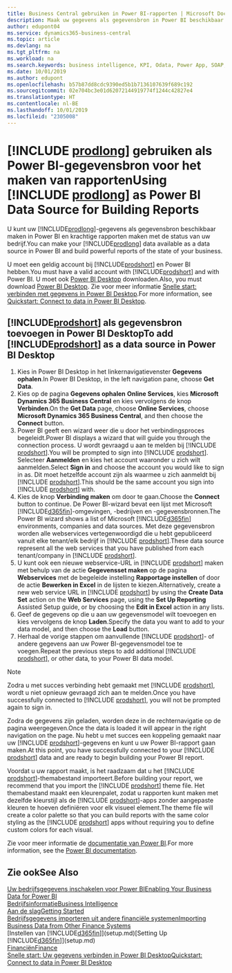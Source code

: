 ```yaml
---
title: Business Central gebruiken in Power BI-rapporten | Microsoft Docs
description: Maak uw gegevens als gegevensbron in Power BI beschikbaar en maak krachtige rapporten met de status van uw bedrijf.
author: edupont04
ms.service: dynamics365-business-central
ms.topic: article
ms.devlang: na
ms.tgt_pltfrm: na
ms.workload: na
ms.search.keywords: business intelligence, KPI, Odata, Power App, SOAP, analysis
ms.date: 10/01/2019
ms.author: edupont
ms.openlocfilehash: b57b87dd8cdc9390ed5b1b7136107639f689c192
ms.sourcegitcommit: 02e704bc3e01d62072144919774f1244c42827e4
ms.translationtype: HT
ms.contentlocale: nl-BE
ms.lasthandoff: 10/01/2019
ms.locfileid: "2305008"
---
```

# <a name="using-include-prodlongincludesprodlongmd-as-power-bi-data-source-for-building-reports"></a><span data-ttu-id="d2dbf-103">[!INCLUDE [prodlong](includes/prodlong.md)] gebruiken als Power BI-gegevensbron voor het maken van rapporten</span><span class="sxs-lookup"><span data-stu-id="d2dbf-103">Using [!INCLUDE [prodlong](includes/prodlong.md)] as Power BI Data Source for Building Reports</span></span>

<span data-ttu-id="d2dbf-104">U kunt uw [!INCLUDE[prodlong](includes/prodlong.md)]-gegevens als gegevensbron beschikbaar maken in Power BI en krachtige rapporten maken met de status van uw bedrijf.</span><span class="sxs-lookup"><span data-stu-id="d2dbf-104">You can make your [!INCLUDE[prodlong](includes/prodlong.md)] data available as a data source in Power BI and build powerful reports of the state of your business.</span></span>  

<span data-ttu-id="d2dbf-105">U moet een geldig account bij [!INCLUDE[prodshort](includes/prodshort.md)] en Power BI hebben.</span><span class="sxs-lookup"><span data-stu-id="d2dbf-105">You must have a valid account with [!INCLUDE[prodshort](includes/prodshort.md)] and with Power BI.</span></span> <span data-ttu-id="d2dbf-106">U moet ook [Power BI Desktop](https://powerbi.microsoft.com/en-us/desktop/) downloaden.</span><span class="sxs-lookup"><span data-stu-id="d2dbf-106">Also, you must download [Power BI Desktop](https://powerbi.microsoft.com/en-us/desktop/).</span></span> <span data-ttu-id="d2dbf-107">Zie voor meer informatie [Snelle start: verbinden met gegevens in Power BI Desktop](/power-bi/desktop-quickstart-connect-to-data).</span><span class="sxs-lookup"><span data-stu-id="d2dbf-107">For more information, see [Quickstart: Connect to data in Power BI Desktop](/power-bi/desktop-quickstart-connect-to-data).</span></span>  

## <a name="to-add-includeprodshortincludesprodshortmd-as-a-data-source-in-power-bi-desktop"></a><span data-ttu-id="d2dbf-108">[!INCLUDE[prodshort](includes/prodshort.md)] als gegevensbron toevoegen in Power BI Desktop</span><span class="sxs-lookup"><span data-stu-id="d2dbf-108">To add [!INCLUDE[prodshort](includes/prodshort.md)] as a data source in Power BI Desktop</span></span>

1. <span data-ttu-id="d2dbf-109">Kies in Power BI Desktop in het linkernavigatievenster **Gegevens ophalen**.</span><span class="sxs-lookup"><span data-stu-id="d2dbf-109">In Power BI Desktop, in the left navigation pane, choose **Get Data**.</span></span>
2. <span data-ttu-id="d2dbf-110">Kies op de pagina **Gegevens ophalen** **Online Services**, kies **Microsoft Dynamics 365 Business Central** en kies vervolgens de knop **Verbinden**.</span><span class="sxs-lookup"><span data-stu-id="d2dbf-110">On the **Get Data** page, choose **Online Services**, choose **Microsoft Dynamics 365 Business Central**, and then choose the **Connect** button.</span></span>
3. <span data-ttu-id="d2dbf-111">Power BI geeft een wizard weer die u door het verbindingsproces begeleidt.</span><span class="sxs-lookup"><span data-stu-id="d2dbf-111">Power BI displays a wizard that will guide you through the connection process.</span></span> <span data-ttu-id="d2dbf-112">U wordt gevraagd u aan te melden bij [!INCLUDE [prodshort](includes/prodshort.md)].</span><span class="sxs-lookup"><span data-stu-id="d2dbf-112">You will be prompted to sign into [!INCLUDE [prodshort](includes/prodshort.md)].</span></span> <span data-ttu-id="d2dbf-113">Selecteer **Aanmelden** en kies het account waaronder u zich wilt aanmelden.</span><span class="sxs-lookup"><span data-stu-id="d2dbf-113">Select **Sign in** and choose the account you would like to sign in as.</span></span> <span data-ttu-id="d2dbf-114">Dit moet hetzelfde account zijn als waarmee u zich aanmeldt bij [!INCLUDE [prodshort](includes/prodshort.md)].</span><span class="sxs-lookup"><span data-stu-id="d2dbf-114">This should be the same account you sign into [!INCLUDE [prodshort](includes/prodshort.md)] with.</span></span>
4. <span data-ttu-id="d2dbf-115">Kies de knop **Verbinding maken** om door te gaan.</span><span class="sxs-lookup"><span data-stu-id="d2dbf-115">Choose the **Connect** button to continue.</span></span> <span data-ttu-id="d2dbf-116">De Power BI-wizard bevat een lijst met Microsoft [!INCLUDE[d365fin](includes/d365fin_md.md)]-omgevingen, -bedrijven en -gegevensbronnen.</span><span class="sxs-lookup"><span data-stu-id="d2dbf-116">The Power BI wizard shows a list of Microsoft [!INCLUDE[d365fin](includes/d365fin_md.md)] environments, companies and data sources.</span></span> <span data-ttu-id="d2dbf-117">Met deze gegevensbron worden alle webservices vertegenwoordigd die u hebt gepubliceerd vanuit elke tenant/elk bedrijf in [!INCLUDE [prodshort](includes/prodshort.md)].</span><span class="sxs-lookup"><span data-stu-id="d2dbf-117">These data source represent all the web services that you have published from each tenant/company in [!INCLUDE [prodshort](includes/prodshort.md)].</span></span>
5. <span data-ttu-id="d2dbf-118">U kunt ook een nieuwe webservice-URL in [!INCLUDE [prodshort](includes/prodshort.md)] maken met behulp van de actie **Gegevensset maken** op de pagina **Webservices** met de begeleide instelling **Rapportage instellen** of door de actie **Bewerken in Excel** in de lijsten te kiezen.</span><span class="sxs-lookup"><span data-stu-id="d2dbf-118">Alternatively, create a new web service URL in [!INCLUDE [prodshort](includes/prodshort.md)] by using the **Create Data Set** action on the **Web Services** page, using the **Set Up Reporting** Assisted Setup guide, or by choosing the **Edit in Excel** action in any lists.</span></span>
6. <span data-ttu-id="d2dbf-119">Geef de gegevens op die u aan uw gegevensmodel wilt toevoegen en kies vervolgens de knop **Laden**.</span><span class="sxs-lookup"><span data-stu-id="d2dbf-119">Specify the data you want to add to your data model, and then choose the **Load** button.</span></span>
7. <span data-ttu-id="d2dbf-120">Herhaal de vorige stappen om aanvullende [!INCLUDE [prodshort](includes/prodshort.md)]- of andere gegevens aan uw Power BI-gegevensmodel toe te voegen.</span><span class="sxs-lookup"><span data-stu-id="d2dbf-120">Repeat the previous steps to add additional [!INCLUDE [prodshort](includes/prodshort.md)], or other data, to your Power BI data model.</span></span>

> [!NOTE]  
> <span data-ttu-id="d2dbf-121">Zodra u met succes verbinding hebt gemaakt met [!INCLUDE [prodshort](includes/prodshort.md)], wordt u niet opnieuw gevraagd zich aan te melden.</span><span class="sxs-lookup"><span data-stu-id="d2dbf-121">Once you have successfully connected to [!INCLUDE [prodshort](includes/prodshort.md)], you will not be prompted again to sign in.</span></span>

<span data-ttu-id="d2dbf-122">Zodra de gegevens zijn geladen, worden deze in de rechternavigatie op de pagina weergegeven.</span><span class="sxs-lookup"><span data-stu-id="d2dbf-122">Once the data is loaded it will appear in the right navigation on the page.</span></span> <span data-ttu-id="d2dbf-123">Nu hebt u met succes een koppeling gemaakt naar uw [!INCLUDE [prodshort](includes/prodshort.md)]-gegevens en kunt u uw Power BI-rapport gaan maken.</span><span class="sxs-lookup"><span data-stu-id="d2dbf-123">At this point, you have successfully connected to your [!INCLUDE [prodshort](includes/prodshort.md)] data and are ready to begin building your Power BI report.</span></span>  

<span data-ttu-id="d2dbf-124">Voordat u uw rapport maakt, is het raadzaam dat u het [!INCLUDE [prodshort](includes/prodshort.md)]-themabestand importeert.</span><span class="sxs-lookup"><span data-stu-id="d2dbf-124">Before building your report, we recommend that you import the [!INCLUDE [prodshort](includes/prodshort.md)] theme file.</span></span>  <span data-ttu-id="d2dbf-125">Het themabestand maakt een kleurenpalet, zodat u rapporten kunt maken met dezelfde kleurstijl als de [!INCLUDE [prodshort](includes/prodshort.md)]-apps zonder aangepaste kleuren te hoeven definiëren voor elk visueel element.</span><span class="sxs-lookup"><span data-stu-id="d2dbf-125">The theme file will create a color palette so that you can build reports with the same color styling as the [!INCLUDE [prodshort](includes/prodshort.md)] apps without requiring you to define custom colors for each visual.</span></span>

<span data-ttu-id="d2dbf-126">Zie voor meer informatie de [documentatie van Power BI](/power-bi/consumer/power-bi-consumer-landing/).</span><span class="sxs-lookup"><span data-stu-id="d2dbf-126">For more information, see the [Power BI documentation](/power-bi/consumer/power-bi-consumer-landing/).</span></span>

## <a name="see-also"></a><span data-ttu-id="d2dbf-127">Zie ook</span><span class="sxs-lookup"><span data-stu-id="d2dbf-127">See Also</span></span>

[<span data-ttu-id="d2dbf-128">Uw bedrijfsgegevens inschakelen voor Power BI</span><span class="sxs-lookup"><span data-stu-id="d2dbf-128">Enabling Your Business Data for Power BI</span></span>](admin-powerbi.md)  
[<span data-ttu-id="d2dbf-129">Bedrijfsinformatie</span><span class="sxs-lookup"><span data-stu-id="d2dbf-129">Business Intelligence</span></span>](bi.md)  
[<span data-ttu-id="d2dbf-130">Aan de slag</span><span class="sxs-lookup"><span data-stu-id="d2dbf-130">Getting Started</span></span>](product-get-started.md)  
[<span data-ttu-id="d2dbf-131">Bedrijfsgegevens importeren uit andere financiële systemen</span><span class="sxs-lookup"><span data-stu-id="d2dbf-131">Importing Business Data from Other Finance Systems</span></span>](across-import-data-configuration-packages.md)  
<span data-ttu-id="d2dbf-132">[Instellen van [!INCLUDE[d365fin](includes/d365fin_md.md)]](setup.md)</span><span class="sxs-lookup"><span data-stu-id="d2dbf-132">[Setting Up [!INCLUDE[d365fin](includes/d365fin_md.md)]](setup.md)</span></span>  
[<span data-ttu-id="d2dbf-133">Financiën</span><span class="sxs-lookup"><span data-stu-id="d2dbf-133">Finance</span></span>](finance.md)  
[<span data-ttu-id="d2dbf-134">Snelle start: Uw gegevens verbinden in Power BI Desktop</span><span class="sxs-lookup"><span data-stu-id="d2dbf-134">Quickstart: Connect to data in Power BI Desktop</span></span>](/power-bi/desktop-quickstart-connect-to-data)  
